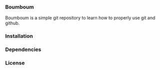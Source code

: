 ### Boumboum

Boumboum is a simple git repository to learn how to
properly use git and github.

### Installation

### Dependencies

### License

